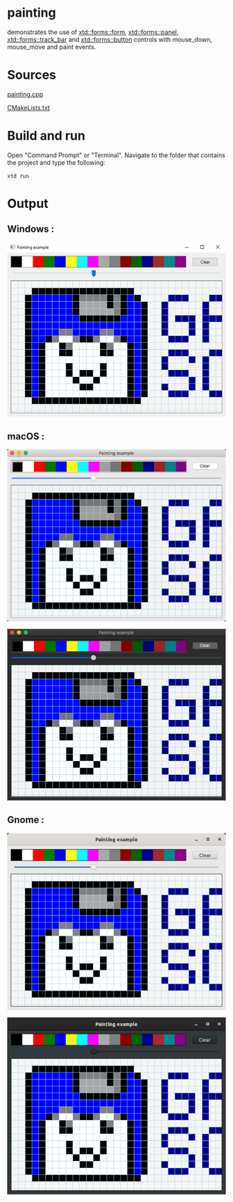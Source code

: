 # painting

demonstrates the use of [xtd::forms::form](../../../xtd.forms/include/xtd/forms/form.hpp), [xtd::forms::panel](../../../xtd.forms/include/xtd/forms/panel.hpp), [xtd::forms::track_bar](../../../xtd.forms/include/xtd/forms/track_bar.hpp) and  [xtd::forms::button](../../../xtd.forms/include/xtd/forms/button.hpp)  controls with mouse_down, mouse_move and paint events.

# Sources

[painting.cpp](painting.cpp)

[CMakeLists.txt](CMakeLists.txt)

# Build and run

Open "Command Prompt" or "Terminal". Navigate to the folder that contains the project and type the following:

```shell
xtd run
```

# Output

## Windows :

![Screenshot](../../../docs/pictures/examples/painting_w.png)

## macOS :

![Screenshot](../../../docs/pictures/examples/painting_m.png)

![Screenshot](../../../docs/pictures/examples/painting_md.png)

## Gnome :

![Screenshot](../../../docs/pictures/examples/painting_g.png)

![Screenshot](../../../docs/pictures/examples/painting_gd.png)
